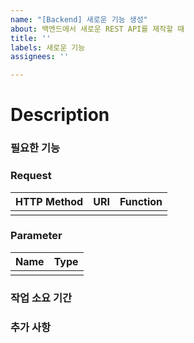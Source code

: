 ```yaml
---
name: "[Backend] 새로운 기능 생성"
about: 백엔드에서 새로운 REST API를 제작할 때
title: ''
labels: 새로운 기능
assignees: ''

---
```


# Description

### 필요한 기능


### Request

| HTTP Method | URI | Function |
| :---:         |     :---:      |          :---: |
|    |      |     |

### Parameter
| Name | Type   |
| :---:         |     :---: |
|    |      | 

### 작업 소요 기간

### 추가 사항
